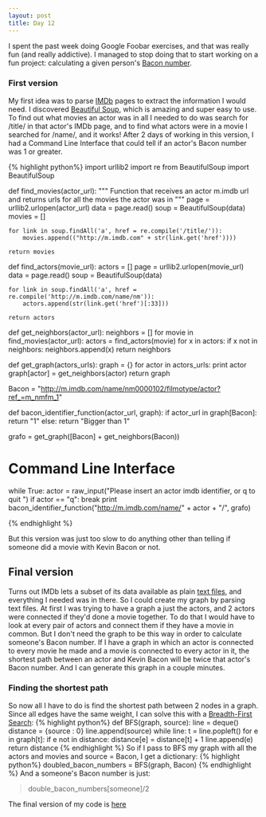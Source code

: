 ```yaml
---
layout: post
title: Day 12
---
```


I spent the past week doing Google Foobar exercises, and that was really fun (and really addictive). I managed to stop doing that to start working on a fun project: calculating a given person's [Bacon number](http://en.wikipedia.org/wiki/Six_Degrees_of_Kevin_Bacon#Bacon_numbers).

### First version

My first idea was to parse [IMDb](http://www.imdb.com/) pages to extract the information I would need. I discovered [Beautiful Soup](http://www.crummy.com/software/BeautifulSoup/bs4/doc/), which is amazing and super easy to use. To find out what movies an actor was in all I needed to do was search for /title/ in that actor's IMDb page, and to find what actors were in a movie I searched for /name/, and it works! After 2 days of working in this version, I had a Command Line Interface that could tell if an actor's Bacon number was 1 or greater.

{% highlight python%}
import urllib2
import re
from BeautifulSoup import BeautifulSoup

def find_movies(actor_url):
    """
    Function that receives an actor m.imdb url and returns urls for all the movies 
    the actor was in
    """
    page = urllib2.urlopen(actor_url)
    data = page.read()
    soup = BeautifulSoup(data)
    movies = []

    for link in soup.findAll('a', href = re.compile('/title/')):
        movies.append(("http://m.imdb.com" + str(link.get('href'))))

    return movies

def find_actors(movie_url): 
    actors = []
    page = urllib2.urlopen(movie_url)
    data = page.read()
    soup = BeautifulSoup(data)

    for link in soup.findAll('a', href = re.compile('http://m.imdb.com/name/nm')):
        actors.append(str(link.get('href')[:33]))

    return actors

def get_neighbors(actor_url):
    neighbors = []
    for movie in find_movies(actor_url):
        actors = find_actors(movie)
        for x in actors:
            if x not in neighbors:
                neighbors.append(x)
    return neighbors

def get_graph(actors_urls):
    graph = {}
    for actor in actors_urls:
        print actor
        graph[actor] = get_neighbors(actor)
    return graph

Bacon = "http://m.imdb.com/name/nm0000102/filmotype/actor?ref_=m_nmfm_1"

def bacon_identifier_function(actor_url, graph):
    if actor_url in graph[Bacon]:
        return "1"
    else:
        return "Bigger than 1"

grafo = get_graph([Bacon] + get_neighbors(Bacon))
 
# Command Line Interface
while True:
    actor = raw_input("Please insert an actor imdb identifier, or q to quit ")
    if actor == "q":
        break
    print bacon_identifier_function("http://m.imdb.com/name/" + actor + "/", grafo)

{% endhighlight %}

But this version was just too slow to do anything other than telling if someone did a movie with Kevin Bacon or not.

## Final version

Turns out IMDb lets a subset of its data available as plain [text files](http://www.imdb.com/interfaces), and everything I needed was in there. So I could create my graph by parsing text files. At first I was trying to have a graph a just the actors, and 2 actors were connected if they'd done a movie together. To do that I would have to look at every pair of actors and connect them if they have a movie in common. But I don't need the graph to be this way in order to calculate someone's Bacon number. If I have a graph in which an actor is connected to every movie he made and a movie is connected to every actor in it, the shortest path between an actor and Kevin Bacon will be twice that actor's Bacon number. And I can generate this graph in a couple minutes.

### Finding the shortest path

So now all I have to do is find the shortest path between 2 nodes in a graph. Since all edges have the same weight, I can solve this with a [Breadth-First Search](http://www.eecs.yorku.ca/course_archive/2006-07/W/2011/Notes/BFS_part2.pdf):
{% highlight python%}
def BFS(graph, source):
    line = deque()
    distance = {source : 0}
    line.append(source)
    while line:
        t = line.popleft()
        for e in graph[t]:
            if e not in distance:
                distance[e] = distance[t] + 1
                line.append(e)
    return distance
{% endhighlight %}
So if I pass to BFS my graph with all the actors and movies and source = Bacon, I get a dictionary:
{% highlight python%}
doubled_bacon_numbers = BFS(graph, Bacon)
{% endhighlight %}
And a someone's Bacon number is just: 

> double_bacon_numbers[someone]/2

The final version of my code is [here](https://github.com/adusca/bacon-number/blob/master/file_parser.py)
